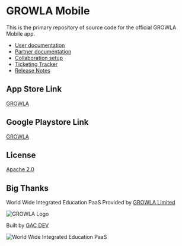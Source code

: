 # GROWLA Mobile

This is the primary repository of source code for the official GROWLA Mobile app.

- [User documentation](https://geniusandcourage.com/growla/faqs-users.php#en)
- [Partner documentation](https://geniusandcourage.com/growla/faqs-partners.php#en)
- [Collaboration setup](https://geniusandcourage.com/growla/collaborate-with-us.php#en)
- [Ticketing Tracker](https://geniusandcourage.com/growla/contact-us-new.php#en)
- [Release Notes](https://geniusandcourage.com/growla/summit.php#en)

## App Store Link

[GROWLA](https://apps.apple.com/us/app/growla/id1607456960)

## Google Playstore Link

[GROWLA](https://play.google.com/store/apps/details?id=org.growlamobile.app)

## License

[Apache 2.0](http://www.apache.org/licenses/LICENSE-2.0)

## Big Thanks

World Wide Integrated Education PaaS Provided by [GROWLA Limited](https://growla.com)

![GROWLA Logo](https://geniusandcourage.com/growla/favicon.ico)

Built by [GAC DEV](https://geniusandcourage.com)

![World Wide Integrated Education PaaS](https://geniusandcourage.com/growla/Growla_PaaS-min.png)
